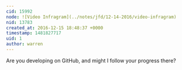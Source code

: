 ```yaml
---
cid: 15992
node: ![Video Infragram](../notes/jfd/12-14-2016/video-infragram)
nid: 13783
created_at: 2016-12-15 18:48:37 +0000
timestamp: 1481827717
uid: 1
author: warren
---
```


Are you developing on GitHub, and might I follow your progress there?